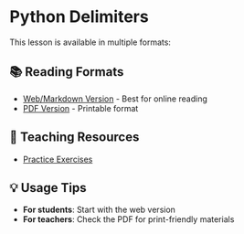 # Python Delimiters

This lesson is available in multiple formats:

## 📚 Reading Formats
- [Web/Markdown Version](delimiters.md) - Best for online reading
- [PDF Version](delimiters.pdf) - Printable format

## 🎯 Teaching Resources
- [Practice Exercises](resources/exercises.py)

## 💡 Usage Tips
- **For students**: Start with the web version
- **For teachers**: Check the PDF for print-friendly materials
